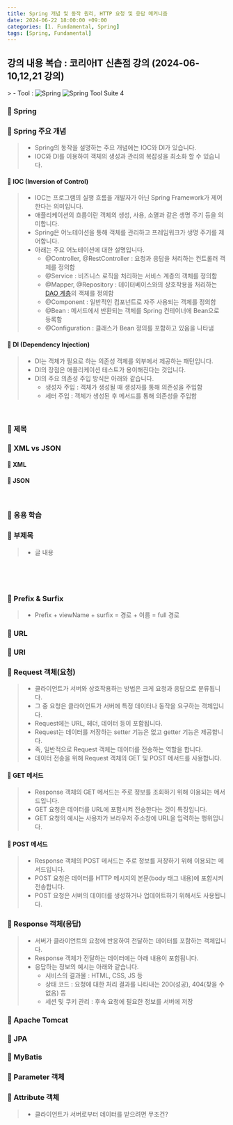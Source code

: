 ```yaml
---
title: Spring 개념 및 동작 원리, HTTP 요청 및 응답 메커니즘
date: 2024-06-22 18:00:00 +09:00
categories: [1. Fundamental, Spring]
tags: [Spring, Fundamental]
---
```


<!-- 2024-06-22 글 작성 시작; 2099-01-01 페이지 호출 완료 -->
<h2>강의 내용 복습 : 코리아IT 신촌점 강의 (2024-06-10,12,21 강의)</h2>
> - Tool :  
<img alt="Spring" src="https://img.shields.io/badge/-Spring-6DB33F?style=flat-square&logo=spring&logoColor=white" />
<img alt="Spring Tool Suite 4" src="https://img.shields.io/badge/-Spring%20Tool%20Suite%204-6DB33F?style=flat-square&logo=eclipse&logoColor=white" />

<br>

### 🔔 Spring
### 📌 Spring 주요 개념
> - Spring의 동작을 설명하는 주요 개념에는 IOC와 DI가 있습니다.
> - IOC와 DI를 이용하여 객체의 생성과 관리의 복잡성을 최소화 할 수 있습니다.

#### 🚩 IOC (Inversion of Control)
> - IOC는 프로그램의 실행 흐름을 개발자가 아닌 Spring Framework가 제어한다는 의미입니다.
> - 애플리케이션의 흐름이란 객체의 생성, 사용, 소멸과 같은 생명 주기 등을 의미합니다.
> - Spring은 어노테이션을 통해 객체를 관리하고 프레임워크가 생명 주기를 제어합니다.
> - 아래는 주요 어노테이션에 대한 설명입니다.
>    - @Controller, @RestController : 요청과 응답을 처리하는 컨트롤러 객체를 정의함
>    - @Service : 비즈니스 로직을 처리하는 서비스 계층의 객체를 정의함
>    - @Mapper, @Repository : 데이터베이스와의 상호작용을 처리하는 <a href="https://kim-src.github.io/posts/%EC%A0%91%EA%B7%BC%EC%A0%9C%ED%95%9C%EC%9E%90,-%EC%BA%A1%EC%8A%90%ED%99%94,-%EC%98%A4%EB%B2%84%EB%A1%9C%EB%94%A9,-Getter,-Setter-%EC%9D%98%EB%AF%B8/#-dto-vo-dao-utility-%EA%B0%9D%EC%B2%B4">DAO 계층</a>의 객체를 정의함
>    - @Component : 일반적인 컴포넌트로 자주 사용되는 객체를 정의함
>    - @Bean : 메서드에서 반환되는 객체를 Spring 컨테이너에 Bean으로 등록함
>    - @Configuration : 클래스가 Bean 정의를 포함하고 있음을 나타냄

#### 🚩 DI (Dependency Injection)
> - DI는 객체가 필요로 하는 의존성 객체를 외부에서 제공하는 패턴입니다.
> - DI의 장점은 애플리케이션 테스트가 용이해진다는 것입니다.
> - DI의 주요 의존성 주입 방식은 아래와 같습니다.
>    - 생성자 주입 : 객체가 생성될 때 생성자를 통해 의존성을 주입함
>    - 세터 주입 : 객체가 생성된 후 메서드를 통해 의존성을 주입함

<br>

### 🔔 제목
### 📌 XML vs JSON
#### 🚩 XML
#### 🚩 JSON

<br>

### 🔔 응용 학습
### 📌 부제목
> - 글 내용

<br>
<br>
<br>

### 📌 Prefix & Surfix
> - Prefix + viewName + surfix = 경로 + 이름 = full 경로

### 📌 URL

### 📌 URI

### 📌 Request 객체(요청)
> - 클라이언트가 서버와 상호작용하는 방법은 크게 요청과 응답으로 분류됩니다.
> - 그 중 요청은 클라이언트가 서버에 특정 데이터나 동작을 요구하는 객체입니다.
> - Request에는 URL, 헤더, 데이터 등이 포함됩니다.
> - Request는 데이터를 저장하는 setter 기능은 없고 getter 기능은 제공합니다.
> - 즉, 일반적으로 Request 객체는 데이터를 전송하는 역할을 합니다.
> - 데이터 전송을 위해 Request 객체의 GET 및 POST 메서드를 사용합니다.

#### 🚩 GET 메서드
> - Response 객체의 GET 메서드는 주로 정보를 조회하기 위해 이용되는 메서드입니다.
> - GET 요청은 데이터를 URL에 포함시켜 전송한다는 것이 특징입니다.
> - GET 요청의 예시는 사용자가 브라우저 주소창에 URL을 입력하는 행위입니다.

#### 🚩 POST 메서드
> - Response 객체의 POST 메서드는 주로 정보를 저장하기 위해 이용되는 메서드입니다.
> - POST 요청은 데이터를 HTTP 메시지의 본문(body 태그 내용)에 포함시켜 전송합니다.
> - POST 요청은 서버의 데이터를 생성하거나 업데이트하기 위해서도 사용됩니다.

### 📌 Response 객체(응답)
> - 서버가 클라이언트의 요청에 반응하여 전달하는 데이터를 포함하는 객체입니다.
> - Response 객체가 전달하는 데이터에는 아래 내용이 포함됩니다.
> - 응답하는 정보의 예시는 아래와 같습니다.
>    - 서비스의 결과물 : HTML, CSS, JS 등
>    - 상태 코드 : 요청에 대한 처리 결과를 나타내는 200(성공), 404(찾을 수 없음) 등
>    - 세션 및 쿠키 관리 : 후속 요청에 필요한 정보를 서버에 저장

### 📌 Apache Tomcat

### 📌 JPA

### 📌 MyBatis

### 📌 Parameter 객체

### 📌 Attribute 객체
> - 클라이언트가 서버로부터 데이터를 받으려면 무조건?